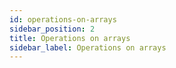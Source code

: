 ```yaml
---
id: operations-on-arrays
sidebar_position: 2
title: Operations on arrays
sidebar_label: Operations on arrays
---
```


